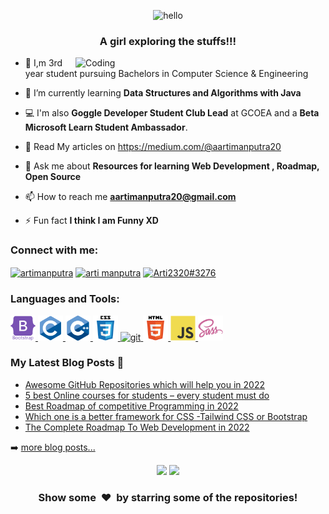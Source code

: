 <p align="center">
  <img width="1000px" height="200px" src="readme.gif" alt="hello">
</p>
<h3 align="center">A girl exploring the stuffs!!!</h3>

  <img align="right" alt="Coding" width="400" src="https://cdn.dribbble.com/users/2646423/screenshots/5507196/computer.gif">

- 🏫 I,m 3rd year student pursuing Bachelors in Computer Science & Engineering 
- 🌱 I’m currently learning **Data Structures and Algorithms with Java**
- 💻 I'm also **Goggle Developer Student Club Lead** at GCOEA and a **Beta Microsoft Learn Student Ambassador**.

- 📝 Read My articles on https://medium.com/@aartimanputra20

- 💬 Ask me about **Resources for learning Web Development , Roadmap, Open Source**

- 📫 How to reach me **aartimanputra20@gmail.com**

- ⚡ Fun fact **I think I am Funny XD**

<h3 align="left">Connect with me:</h3>
<p align="left">
<a href="https://twitter.com/artimanputra" target="blank"><img align="center" src="https://raw.githubusercontent.com/rahuldkjain/github-profile-readme-generator/master/src/images/icons/Social/twitter.svg" alt="artimanputra" height="30" width="40" /></a>
<a href="https://linkedin.com/in/arti manputra" target="blank"><img align="center" src="https://raw.githubusercontent.com/rahuldkjain/github-profile-readme-generator/master/src/images/icons/Social/linked-in-alt.svg" alt="arti manputra" height="30" width="40" /></a>
<a href="https://discord.gg/Arti2320#3276" target="blank"><img align="center" src="https://raw.githubusercontent.com/rahuldkjain/github-profile-readme-generator/master/src/images/icons/Social/discord.svg" alt="Arti2320#3276" height="30" width="40" /></a>
</p>

<h3 align="left">Languages and Tools:</h3>
<p align="left"> <a href="https://getbootstrap.com" target="_blank"> <img src="https://raw.githubusercontent.com/devicons/devicon/master/icons/bootstrap/bootstrap-plain-wordmark.svg" alt="bootstrap" width="40" height="40"/> </a> <a href="https://www.cprogramming.com/" target="_blank"> <img src="https://raw.githubusercontent.com/devicons/devicon/master/icons/c/c-original.svg" alt="c" width="40" height="40"/> </a> <a href="https://www.w3schools.com/cpp/" target="_blank"> <img src="https://raw.githubusercontent.com/devicons/devicon/master/icons/cplusplus/cplusplus-original.svg" alt="cplusplus" width="40" height="40"/> </a> <a href="https://www.w3schools.com/css/" target="_blank"> <img src="https://raw.githubusercontent.com/devicons/devicon/master/icons/css3/css3-original-wordmark.svg" alt="css3" width="40" height="40"/> </a> <a href="https://git-scm.com/" target="_blank"> <img src="https://www.vectorlogo.zone/logos/git-scm/git-scm-icon.svg" alt="git" width="40" height="40"/> </a> <a href="https://www.w3.org/html/" target="_blank"> <img src="https://raw.githubusercontent.com/devicons/devicon/master/icons/html5/html5-original-wordmark.svg" alt="html5" width="40" height="40"/> </a> <a href="https://developer.mozilla.org/en-US/docs/Web/JavaScript" target="_blank"> <img src="https://raw.githubusercontent.com/devicons/devicon/master/icons/javascript/javascript-original.svg" alt="javascript" width="40" height="40"/> </a> <a href="https://sass-lang.com" target="_blank"> <img src="https://raw.githubusercontent.com/devicons/devicon/master/icons/sass/sass-original.svg" alt="sass" width="40" height="40"/> </a> </p>

### My Latest Blog Posts 🌱
<!-- BLOG-POST-LIST:START -->
- [Awesome GitHub Repositories which will help you in 2022](https://terminalstack.com/awesome-github-repositories-which-will-help-you-in-2022/)
- [5 best Online courses for students – every student must do](https://terminalstack.com/5-best-online-courses-for-students-every-student-must-do/)
- [Best Roadmap of competitive Programming in 2022](https://terminalstack.com/best-roadmap-of-competitive-programming-in-2021/)
- [Which one is a better framework for CSS -Tailwind CSS or Bootstrap](https://terminalstack.com/which-one-is-better-tailwind-css-or-bootstrap/)
- [The Complete Roadmap To Web Development in 2022](https://terminalstack.com/the-complete-roadmap-to-web-development-in-2022/)
<!-- BLOG-POST-LIST:END -->
➡️ [more blog posts...](https://terminalstack.com/)
</td>
<td valign="top" width="50%">

<p align="center">
  <img width="48%" src="https://github-readme-stats.vercel.app/api?username=artimanputra&show_icons=true&theme=jolly" />
  <img width="48%" src="https://github-readme-streak-stats.herokuapp.com/?user=artimanputra&theme=jolly" />
</p>

<h3 align="center">Show some &nbsp;❤️&nbsp; by starring some of the repositories!</h3>



 
